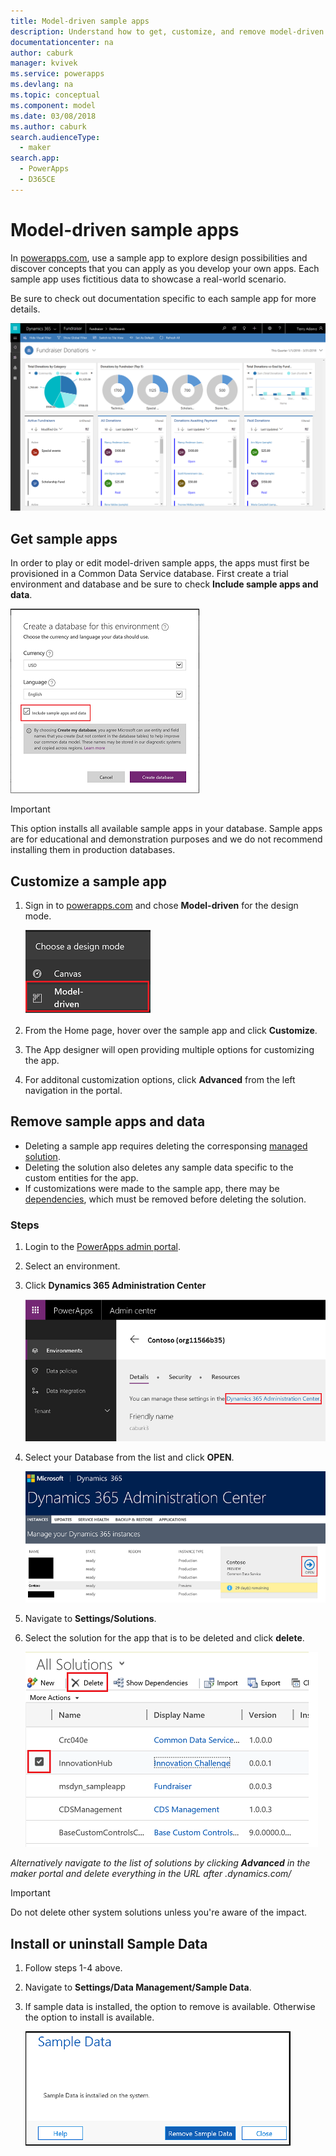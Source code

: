 ```yaml
---
title: Model-driven sample apps
description: Understand how to get, customize, and remove model-driven sample apps.
documentationcenter: na
author: caburk
manager: kvivek
ms.service: powerapps
ms.devlang: na
ms.topic: conceptual
ms.component: model
ms.date: 03/08/2018
ms.author: caburk
search.audienceType: 
  - maker
search.app: 
  - PowerApps
  - D365CE
---
```


# Model-driven sample apps

In [powerapps.com](https://powerapps.com), use a sample app to explore design possibilities and discover concepts that you can apply as you develop your own apps. Each sample app uses fictitious data to showcase a real-world scenario. 

Be sure to check out documentation specific to each sample app for more details. 

![Fundraiser Sample App](media/overview-model-driven-samples/fundraiser-app1.png)


## Get sample apps

In order to play or edit model-driven sample apps, the apps must first be provisioned in a Common Data Service database. First create a trial environment and database and be sure to check **Include sample apps and data**.

![Create database](media/overview-model-driven-samples/create-database1.png)


> [!IMPORTANT]
> This option installs all available sample apps in your database. Sample apps are for educational and demonstration purposes and we do not recommend installing them in production databases. 

## Customize a sample app

1. Sign in to [powerapps.com](https://powerapps.com) and chose **Model-driven** for the design mode. 

    ![Choose design mode](media/overview-model-driven-samples/choose-design-mode.png)

2. From the Home page, hover over the sample app and click **Customize**.
3. The App designer will open providing multiple options for customizing the app. 
4. For additonal customization options, click **Advanced** from the left navigation in the portal.

## Remove sample apps and data 
- Deleting a sample app requires deleting the corresponsing  [managed solution](https://docs.microsoft.com/dynamics365/customer-engagement/developer/uninstall-delete-solution). 
- Deleting the solution also deletes any sample data specific to the custom entities for the app.
- If customizations were made to the sample app, there may be [dependencies](https://docs.microsoft.com/dynamics365/customer-engagement/developer/dependency-tracking-solution-components), which must be removed before deleting the solution.

### Steps
1. Login to the [PowerApps admin portal](https://admin.powerapps.com).

2. Select an environment.

3. Click **Dynamics 365 Administration Center** 

    ![Dynamics 365 Administration Center](media/overview-model-driven-samples/admin-center.png)

4. Select your Database from the list and click **OPEN**.

    ![Select database](media/overview-model-driven-samples/select-database.png)

5. Navigate to **Settings/Solutions**.

6. Select the solution for the app that is to be deleted and click **delete**.

    ![Delete solution](media/overview-model-driven-samples/delete-solution.png)

*Alternatively navigate to the list of solutions by clicking **Advanced** in the maker portal and delete everything in the URL after .dynamics.com/*

> [!IMPORTANT]
> Do not delete other system solutions unless you're aware of the impact.

## Install or uninstall Sample Data
1. Follow steps 1-4 above.
2. Navigate to **Settings/Data Management/Sample Data**.
3. If sample data is installed, the option to remove is available. Otherwise the option to install is available. 

    ![remove sample data](media/overview-model-driven-samples/remove-sample-data.png)




